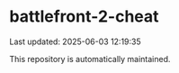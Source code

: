 # battlefront-2-cheat

Last updated: 2025-06-03 12:19:35

This repository is automatically maintained.
